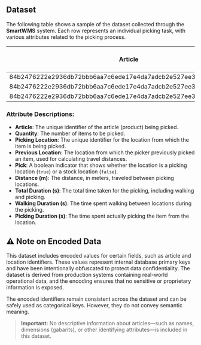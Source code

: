 ## Dataset

The following table shows a sample of the dataset collected through the **SmartWMS** system. Each row represents an individual picking task, with various attributes related to the picking process.

| Article                                                          | Quantity | Picking Location                                                 | Previous Location                                                | Pick | Distance (m) | Total Duration (s) | Walking Duration (s) | Picking Duration (s) |
| ---------------------------------------------------------------- | -------- | ---------------------------------------------------------------- | ---------------------------------------------------------------- | ---- | ------------ | ------------------ | -------------------- | -------------------- |
| 84b2476222e2936db72bbb6aa7c6ede17e4da7adcb2e527ee368ca00692a8301 | 12       | d22c652909bc987c94c01e9255e354088465d1b355ca5a1021240a7bd7d703a0 | bcbf640c8eacde6dd567dbdff0c854f250f9d8597d912a0efdab74e396190160 | true | 20           | 32                 | 14.71                | 17.29                |
| 84b2476222e2936db72bbb6aa7c6ede17e4da7adcb2e527ee368ca00692a8301 | 12       | d22c652909bc987c94c01e9255e354088465d1b355ca5a1021240a7bd7d703a0 | f5cae135a5e5dbc1d28ac721996788fe557c56cfcd3d317c9b568f0924843e4f | true | 13.828       | 35                 | 10.17                | 24.83                |
| 84b2476222e2936db72bbb6aa7c6ede17e4da7adcb2e527ee368ca00692a8301 | 12       | d22c652909bc987c94c01e9255e354088465d1b355ca5a1021240a7bd7d703a0 | 84e929e2b17ee12df113f2cc0f8935843338d0c9aec036eb6247e597527cd6ed | true | 22.61        | 126                | 16.62                | 109.38               |

### Attribute Descriptions:
- **Article**: The unique identifier of the article (product) being picked.
- **Quantity**: The number of items to be picked.
- **Picking Location**: The unique identifier for the location from which the item is being picked.
- **Previous Location**: The location from which the picker previously picked an item, used for calculating travel distances.
- **Pick**: A boolean indicator that shows whether the location is a picking location (`true`) or a stock location (`false`).
- **Distance (m)**: The distance, in meters, traveled between picking locations.
- **Total Duration (s)**: The total time taken for the picking, including walking and picking.
- **Walking Duration (s)**: The time spent walking between locations during the picking.
- **Picking Duration (s)**: The time spent actually picking the item from the location.


## ⚠️ Note on Encoded Data

This dataset includes encoded values for certain fields, such as article and location identifiers. These values represent internal database primary keys and have been intentionally obfuscated to protect data confidentiality. The dataset is derived from production systems containing real-world operational data, and the encoding ensures that no sensitive or proprietary information is exposed.

The encoded identifiers remain consistent across the dataset and can be safely used as categorical keys. However, they do not convey semantic meaning. 
> **Important:** No descriptive information about articles—such as names, dimensions (gabarits), or other identifying attributes—is included in this dataset.
